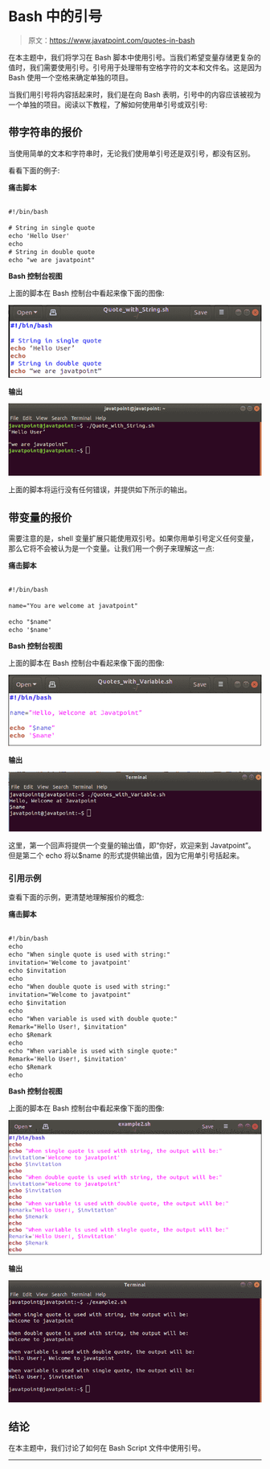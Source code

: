 # Bash 中的引号

> 原文：<https://www.javatpoint.com/quotes-in-bash>

在本主题中，我们将学习在 Bash 脚本中使用引号。当我们希望变量存储更复杂的值时，我们需要使用引号。引号用于处理带有空格字符的文本和文件名。这是因为 Bash 使用一个空格来确定单独的项目。

当我们用引号将内容括起来时，我们是在向 Bash 表明，引号中的内容应该被视为一个单独的项目。阅读以下教程，了解如何使用单引号或双引号:

## 带字符串的报价

当使用简单的文本和字符串时，无论我们使用单引号还是双引号，都没有区别。

看看下面的例子:

**痛击脚本**

```

#!/bin/bash

# String in single quote
echo 'Hello User'
echo
# String in double quote
echo "we are javatpoint"

```

**Bash 控制台视图**

上面的脚本在 Bash 控制台中看起来像下面的图像:

![Quotes in Bash](img/7c3c9e689b1d8452eef0482fe11ea3f3.png)

**输出**

![Quotes in Bash](img/c4f424206b7ce391b7e6b85374f07f37.png)

上面的脚本将运行没有任何错误，并提供如下所示的输出。

## 带变量的报价

需要注意的是，shell 变量扩展只能使用双引号。如果你用单引号定义任何变量，那么它将不会被认为是一个变量。让我们用一个例子来理解这一点:

**痛击脚本**

```

#!/bin/bash

name="You are welcome at javatpoint"

echo "$name"
echo '$name'

```

**Bash 控制台视图**

上面的脚本在 Bash 控制台中看起来像下面的图像:

![Quotes in Bash](img/330a2228ec097ce6b1390f3fdeb8c17a.png)

**输出**

![Quotes in Bash](img/b0ce1285e449cb21e2998f4212bd3780.png)

这里，第一个回声将提供一个变量的输出值，即“你好，欢迎来到 Javatpoint”。但是第二个 echo 将以$name 的形式提供输出值，因为它用单引号括起来。

### 引用示例

查看下面的示例，更清楚地理解报价的概念:

**痛击脚本**

```

#!/bin/bash
echo
echo "When single quote is used with string:"
invitation='Welcome to javatpoint'
echo $invitation
echo
echo "When double quote is used with string:"
invitation="Welcome to javatpoint"
echo $invitation
echo
echo "When variable is used with double quote:"
Remark="Hello User!, $invitation"
echo $Remark
echo
echo "When variable is used with single quote:"
Remark='Hello User!, $invitation'
echo $Remark
echo

```

**Bash 控制台视图**

上面的脚本在 Bash 控制台中看起来像下面的图像:

![Quotes in Bash](img/3edda078b7fc22a2e3155092672fb05e.png)

**输出**

![Quotes in Bash](img/07b84f4459b2946baadcde2e413e7006.png)

## 结论

在本主题中，我们讨论了如何在 Bash Script 文件中使用引号。

* * *